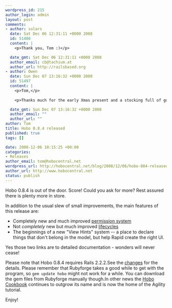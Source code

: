 ```yaml
--- 
wordpress_id: 215
author_login: admin
layout: post
comments: 
- author: solars
  date: Sat Dec 06 12:31:11 +0000 2008
  id: 51486
  content: |
    <p>Thank you, Tom :)</p>

  date_gmt: Sat Dec 06 12:31:11 +0000 2008
  author_email: cb@tachium.at
  author_url: http://railsbased.org
- author: Owen
  date: Sun Dec 07 13:16:32 +0000 2008
  id: 51497
  content: |
    <p>Tom,</p>
    
    <p>Thanks much for the early Xmas present and a stocking full of goodies! Awesome work!</p>

  date_gmt: Sun Dec 07 13:16:32 +0000 2008
  author_email: ""
  author_url: ""
author: Tom
title: Hobo 0.8.4 released
published: true
tags: []

date: 2008-12-06 10:15:25 +00:00
categories: 
- Releases
author_email: tom@hobocentral.net
wordpress_url: http://hobocentral.net/blog/2008/12/06/hobo-084-released/
author_url: http://www.hobocentral.net
status: publish
---
```

Hobo 0.8.4 is out of the door. Score! Could you ask for more? Rest assured there is plenty more in store.

In addition to the usual slew of small improvements, the main features of this release are:

 - Completely new and much improved [permission system](http://cookbook.hobocentral.net/manual/permissions)
 - Not *completely* new but much improved [lifecycles](http://cookbook.hobocentral.net/manual/lifecycles)
 - The beginnings of a new "View Hints" system -- a place to declare things that don't belong in the model, but help Rapid create the right UI.

Yes those two links are to detailed documentation - wonders will never cease!

Please note that Hobo 0.8.4 requires Rails 2.2.2.See the [changes](/gems/CHANGES.txt) for the details. Please remember that Rubyforge takes a good while to get with the program, so `gem update hobo` might not work for a while. You can download the gem files from Rubyforge manually though.In other news the [Hobo Cookbook](http://cookbook.hobocentral.net) continues to outgrow its name and is now the home of the Agility tutorial.

Enjoy!
